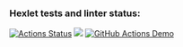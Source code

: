 ### Hexlet tests and linter status:
[![Actions Status](https://github.com/adm1341/java-project-lvl1/workflows/hexlet-check/badge.svg)](https://github.com/adm1341/java-project-lvl1/actions)
<a href="https://codeclimate.com/github/codeclimate/codeclimate/maintainability"><img src="https://api.codeclimate.com/v1/badges/a99a88d28ad37a79dbf6/maintainability" /></a>
[![GitHub Actions Demo](https://github.com/adm1341/java-project-lvl1/actions/workflows/github-actions_make_build.yml/badge.svg)](https://github.com/adm1341/java-project-lvl1/actions/workflows/github-actions_make_build.yml)